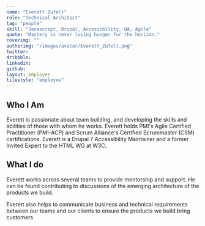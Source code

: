 ```yaml
---
name: "Everett Zufelt"
role: "Technical Architect"
tag: "people"
skill: "Javascript, Drupal, Accessibility, QA, Agile"
quote: "Mastery is never losing hunger for the horizon."
coverimg: ""
authorimg: "/images/avatar/Everett_Zufelt.png"
twitter:
dribbble: 
linkedin:
github:
layout: employee
tilestyle: "employee"
---
```


## Who I Am

Everett is passionate about team building, and developing the skills and abilities of those with whom he works. Everett holds PMI's Agile Certified Practitioner (PMI-ACP) and Scrum Alliance's Certified Scrummaster (CSM) certifications. Everett is a Drupal 7 Accessibility Maintainer and a former Invited Expert to the HTML WG at W3C.

## What I do

Everett works across several teams to provide mentorship and support. He can be found contributing to discussions of the emerging architecture of the products we build.

Everett also helps to communicate business and technical requirements between our teams and our clients to ensure the products we build bring customers
